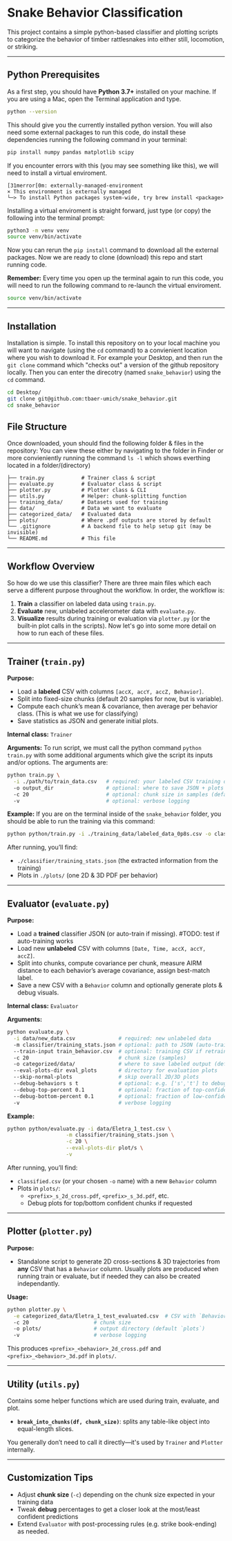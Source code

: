 # Snake Behavior Classification

This project contains a simple python-based classifier and plotting scripts to categorize the behavior of timber rattlesnakes into either still, locomotion, or striking.

---

## Python Prerequisites
As a first step, you should have **Python 3.7+** installed on your machine. If you are using a Mac, open the Terminal application and type.
```bash
python --version
```
This should give you the currently installed python version.
You will also need some external packages to run this code, do install these dependencies running the following command in your terminal:
```bash
pip install numpy pandas matplotlib scipy
```
If you encounter errors with this (you may see something like this), we will need to install a virtual enviroment.
```ansi
[31merror[0m: externally-managed-environment
× This environment is externally managed
└─> To install Python packages system-wide, try brew install <package>
```
Installing a virtual enviroment is straight forward, just type (or copy) the following into the terminal prompt:
```bash
python3 -m venv venv
source venv/bin/activate
```
Now you can rerun the `pip install` command to download all the external packages. Now we are ready to clone (download) this repo and start running code.

**Remember:** Every time you open up the terminal again to run this code, you will need to run the following command to re-launch the virtual enviroment.
```bash
source venv/bin/activate
```

---

## Installation
Installation is simple. To install this repository on to your local machine you will want to navigate (using the `cd` command) to a convienient location where you wish to download it. For example your Desktop, and then run the `git clone` command which "checks out" a version of the github repository locally. Then you can enter the direcotry (named `snake_behavior`) using the `cd` command.
```bash
cd Desktop/
git clone git@github.com:tbaer-umich/snake_behavior.git
cd snake_behavior
```


## File Structure
Once downloaded, youn should find the following folder & files in the repository:
You can view these either by navigating to the folder in Finder or more convieniently running the command `ls -l` which shows everthing located in a folder/(directory)
```
├── train.py            # Trainer class & script
├── evaluate.py         # Evaluator class & script
├── plotter.py          # Plotter class & CLI
├── utils.py            # Helper: chunk-splitting function
├── training_data/      # Datasets used for training
├── data/               # Data we want to evaluate
├── categorized_data/   # Evaluated data
├── plots/              # Where .pdf outputs are stored by default
└── .gitignore          # A backend file to help setup git (may be invisible)
└── README.md           # This file
```

---

## Workflow Overview

So how do we use this classifier? There are three main files which each serve a different purpose throughout the workflow. In order, the workflow is:
1. **Train** a classifier on labeled data using `train.py`.
2. **Evaluate** new, unlabeled accelerometer data with `evaluate.py`.
3. **Visualize** results during training or evaluation via `plotter.py` (or the built‑in plot calls in the scripts).
Now let's go into some more detail on how to run each of these files.

---

## Trainer (`train.py`)

**Purpose:**
- Load a **labeled** CSV with columns `[accX, accY, accZ, Behavior]`.
- Split into fixed-size chunks (default 20 samples for now, but is variable).
- Compute each chunk’s mean & covariance, then average per behavior class. (This is what we use for classifying)
- Save statistics as JSON and generate initial plots.

**Internal class:** `Trainer`

**Arguments:**
To run script, we must call the python command `python train.py` with some additional arguments which give the script its inputs and/or options. The arguments are:
```bash
python train.py \
  -i ./path/to/train_data.csv   # required: your labeled CSV training data
  -o output_dir                 # optional: where to save JSON + plots (default `output`)
  -c 20                         # optional: chunk size in samples (default 20)
  -v                            # optional: verbose logging
```

**Example:**
If you are on the terminal inside of the `snake_behavior` folder, you should be able to run the training via this command:
```bash
python python/train.py -i ./training_data/labeled_data_0p8s.csv -o classifier -c 20 -v
```
After running, you’ll find:
- `./classifier/training_stats.json` (the extracted information from the training)
- Plots in `./plots/` (one 2D & 3D PDF per behavior)

---

## Evaluator (`evaluate.py`)

**Purpose:**
- Load a **trained** classifier JSON (or auto-train if missing). #TODO: test if auto-training works
- Load new **unlabeled** CSV with columns `[Date, Time, accX, accY, accZ]`.
- Split into chunks, compute covariance per chunk, measure AIRM distance to each behavior’s average covariance, assign best-match label.
- Save a new CSV with a `Behavior` column and optionally generate plots & debug visuals.

**Internal class:** `Evaluator`

**Arguments:**
```bash
python evaluate.py \
  -i data/new_data.csv              # required: new unlabeled data
  -m classifier/training_stats.json # optional: path to JSON (auto-trains if missing)
  --train-input train_behavior.csv  # optional: training CSV if retraining needed
  -c 20                             # chunk size (samples)
  -o categorized/data/              # where to save labeled output (default is classified.csv)
  --eval-plots-dir eval_plots       # directory for evaluation plots
  --skip-normal-plots               # skip overall 2D/3D plots
  --debug-behaviors s t             # optional: e.g. ['s','t'] to debug specific classes
  --debug-top-percent 0.1           # optional: fraction of top-confidence chunks to plot
  --debug-bottom-percent 0.1        # optional: fraction of low-confidence chunks to plot
  -v                                # verbose logging
```

**Example:**
```bash
python python/evaluate.py -i data/Eletra_1_test.csv \
                   -m classifier/training_stats.json \
                   -c 20 \
                   --eval-plots-dir plot/s \
                   -v
```
After running, you’ll find:
- `classified.csv` (or your chosen `-o` name) with a new `Behavior` column
- Plots in `plots/`:
  - `<prefix>_s_2d_cross.pdf`, `<prefix>_s_3d.pdf`, etc.
  - Debug plots for top/bottom confident chunks if requested

---

## Plotter (`plotter.py`)

**Purpose:**
- Standalone script to generate 2D cross-sections & 3D trajectories from **any** CSV that has a `Behavior` column. Usually plots are produced when running train or evaluate, but if needed they can also be created independantly.

**Usage:**
```bash
python plotter.py \
  -e categorized_data/Eletra_1_test_evaluated.csv  # CSV with `Behavior` column
  -c 20                     # chunk size
  -o plots/                 # output directory (default `plots`)
  -v                        # verbose logging
```

This produces `<prefix>_<behavior>_2d_cross.pdf` and `<prefix>_<behavior>_3d.pdf` in `plots/`.

---

## Utility (`utils.py`)

Contains some helper functions which are used during train, evaluate, and plot.
- **`break_into_chunks(df, chunk_size)`**: splits any table-like object into equal-length slices.

You generally don’t need to call it directly—it's used by `Trainer` and `Plotter` internally.

---

## Customization Tips

- Adjust **chunk size** (`-c`) depending on the chunk size expected in your training data
- Tweak **debug** percentages to get a closer look at the most/least confident predictions
- Extend `Evaluator` with post-processing rules (e.g. strike book-ending) as needed.

